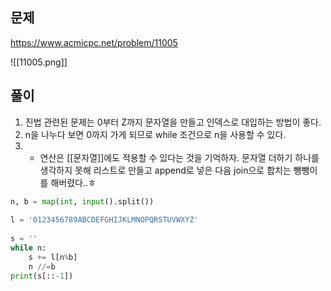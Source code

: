 
## 문제
https://www.acmicpc.net/problem/11005

![[11005.png]]

## 풀이
1. 진법 관련된 문제는 0부터 Z까지 문자열을 만들고 인덱스로 대입하는 방법이 좋다.
2. n을 나누다 보면 0까지 가게 되므로 while 조건으로 n을 사용할 수 있다.
3. + 연산은 [[문자열]]에도 적용할 수 있다는 것을 기억하자. 문자열 더하기 하나를 생각하지 못해  리스트로 만들고 append로 넣은 다음 join으로 합치는 뺑뺑이를 해버렸다..ㅎ

```python
n, b = map(int, input().split())  
  
l = '0123456789ABCDEFGHIJKLMNOPQRSTUVWXYZ'  
  
s = ''  
while n:  
	s += l[n%b]
	n //=b  
print(s[::-1])
```